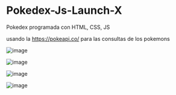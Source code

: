 # Pokedex-Js-Launch-X

Pokedex programada con HTML, CSS, JS

usando la https://pokeapi.co/ para las consultas de los pokemons

![image](https://user-images.githubusercontent.com/108440139/211427937-6f7d8e1d-8b43-46a9-884e-5b625cc8d9f8.png)

![image](https://user-images.githubusercontent.com/108440139/211427886-e9620f1f-8ec3-4e6a-8c18-7b2cb0213173.png)

![image](https://user-images.githubusercontent.com/108440139/211428104-5b94d559-f41c-4802-976d-3e87699a5808.png)

![image](https://user-images.githubusercontent.com/108440139/211427906-29909d03-4509-4a17-844d-c557aa1f3aab.png)


